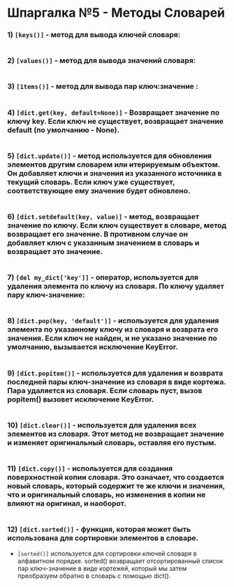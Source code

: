 # Шпаргалка №5 - Методы Словарей

 ### 1) `[keys()]` - метод для вывода ключей словаря:
#
 ### 2) `[values()]` - метод для вывода значений словаря:
#
 ### 3) `[items()]` - метод для вывода пар ключ:значение :
#
 ### 4) `[dict.get(key, default=None)]` - Возвращает значение по ключу key. Если ключ не существует, возвращает значение default (по умолчанию - None).
#
 ### 5) `[dict.update()]` - метод используется для обновления элементов другим словарем или итерируемым объектом. Он добавляет ключи и значения из указанного источника в текущий словарь. Если ключ уже существует, соответствующее ему значение будет обновлено.
#
 ### 6) `[dict.setdefault(key, value)]` - метод, возвращает значение по ключу. Если ключ существует в словаре, метод возвращает его значение. В противном случае он добавляет ключ с указанным значением в словарь и возвращает это значение.
#
 ### 7) `[del my_dict['key']]` - оператор, используется для удаления элемента по ключу из словаря. По ключу удаляет пару ключ-значение:
#
 ### 8) `[dict.pop(key, 'default')]` - используется для удаления элемента по указанному ключу из словаря и возврата его значения. Если ключ не найден, и не указано значение по умолчанию, вызывается исключение KeyError.
#
 ### 9) `[dict.popitem()]` - используется для удаления и возврата последней пары ключ-значение из словаря в виде кортежа. Пара удаляется из словаря. Если словарь пуст, вызов popitem() вызовет исключение KeyError.
#
 ### 10) `[dict.clear()]` - используется для удаления всех элементов из словаря. Этот метод не возвращает значение и изменяет оригинальный словарь, оставляя его пустым.
#
 ### 11) `[dict.copy()]` - используется для создания поверхностной копии словаря. Это означает, что создается новый словарь, который содержит те же ключи и значения, что и оригинальный словарь, но изменения в копии не влияют на оригинал, и наоборот.
#
 ### 12) `[dict.sorted()]` - функция, которая может быть использована для сортировки элементов в словаре.
- `[sorted()]` используется для сортировки ключей словаря в алфавитном порядке. sorted() возвращает отсортированный список пар ключ-значение в виде кортежей, который мы затем преобразуем обратно в словарь с помощью dict().
#
